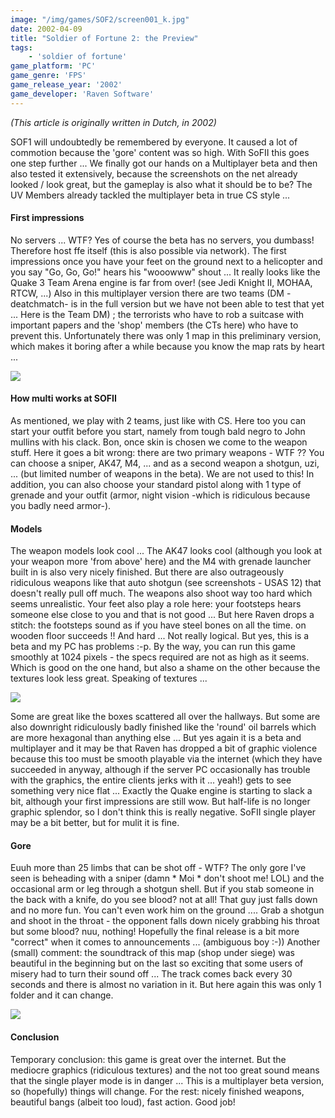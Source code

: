 ```yaml
---
image: "/img/games/SOF2/screen001_k.jpg"
date: 2002-04-09
title: "Soldier of Fortune 2: the Preview"
tags:
    - 'soldier of fortune'
game_platform: 'PC'
game_genre: 'FPS'
game_release_year: '2002'
game_developer: 'Raven Software'
---
```


_(This article is originally written in Dutch, in 2002)_

SOF1 will undoubtedly be remembered by everyone. It caused a lot of commotion because the 'gore' content was so high. With SoFII this goes one step further ... We finally got our hands on a Multiplayer beta and then also tested it extensively, because the screenshots on the net already looked / look great, but the gameplay is also what it should be to be? The UV Members already tackled the multiplayer beta in true CS style ...

#### First impressions

No servers ... WTF? Yes of course the beta has no servers, you dumbass! Therefore host ffe itself (this is also possible via network). The first impressions once you have your feet on the ground next to a helicopter and you say "Go, Go, Go!" hears his "wooowww" shout ... It really looks like the Quake 3 Team Arena engine is far from over! (see Jedi Knight II, MOHAA, RTCW, ...) Also in this multiplayer version there are two teams (DM -deatchmatch- is in the full version but we have not been able to test that yet ... Here is the Team DM) ; the terrorists who have to rob a suitcase with important papers and the 'shop' members (the CTs here) who have to prevent this. Unfortunately there was only 1 map in this preliminary version, which makes it boring after a while because you know the map rats by heart ...

![](/img/games/SOF2/screen006.jpg)

#### How multi works at SOFII

As mentioned, we play with 2 teams, just like with CS. Here too you can start your outfit before you start, namely from tough bald negro to John mullins with his clack. Bon, once skin is chosen we come to the weapon stuff. Here it goes a bit wrong: there are two primary weapons - WTF ?? You can choose a sniper, AK47, M4, ... and as a second weapon a shotgun, uzi, ... (but limited number of weapons in the beta). We are not used to this! In addition, you can also choose your standard pistol along with 1 type of grenade and your outfit (armor, night vision -which is ridiculous because you badly need armor-).

#### Models

The weapon models look cool ... The AK47 looks cool (although you look at your weapon more 'from above' here) and the M4 with grenade launcher built in is also very nicely finished. But there are also outrageously ridiculous weapons like that auto shotgun (see screenshots - USAS 12) that doesn't really pull off much. The weapons also shoot way too hard which seems unrealistic. Your feet also play a role here: your footsteps hears someone else close to you and that is not good ... But here Raven drops a stitch: the footsteps sound as if you have steel bones on all the time. on wooden floor succeeds !! And hard ... Not really logical. But yes, this is a beta and my PC has problems :-p. By the way, you can run this game smoothly at 1024 pixels - the specs required are not as high as it seems. Which is good on the one hand, but also a shame on the other because the textures look less great.
Speaking of textures ...

![](/img/games/SOF2/screen003.jpg)

Some are great like the boxes scattered all over the hallways. But some are also downright ridiculously badly finished like the 'round' oil barrels which are more hexagonal than anything else ... But yes again it is a beta and multiplayer and it may be that Raven has dropped a bit of graphic violence because this too must be smooth playable via the internet (which they have succeeded in anyway, although if the server PC occasionally has trouble with the graphics, the entire clients jerks with it ... yeah!) gets to see something very nice flat ... Exactly the Quake engine is starting to slack a bit, although your first impressions are still wow. But half-life is no longer graphic splendor, so I don't think this is really negative. SoFII single player may be a bit better, but for mulit it is fine.

#### Gore

Euuh more than 25 limbs that can be shot off - WTF? The only gore I've seen is beheading with a sniper (damn * Moi * don't shoot me! LOL) and the occasional arm or leg through a shotgun shell. But if you stab someone in the back with a knife, do you see blood? not at all! That guy just falls down and no more fun. You can't even work him on the ground .... Grab a shotgun and shoot in the throat - the opponent falls down nicely grabbing his throat but some blood? nuu, nothing! Hopefully the final release is a bit more "correct" when it comes to announcements ... (ambiguous boy :-)) Another (small) comment: the soundtrack of this map (shop under siege) was beautiful in the beginning but on the last so exciting that some users of misery had to turn their sound off ... The track comes back every 30 seconds and there is almost no variation in it. But here again this was only 1 folder and it can change.

![](/img/games/SOF2/screen007.jpg)

#### Conclusion

Temporary conclusion: this game is great over the internet. But the mediocre graphics (ridiculous textures) and the not too great sound means that the single player mode is in danger ... This is a multiplayer beta version, so (hopefully) things will change. For the rest: nicely finished weapons, beautiful bangs (albeit too loud), fast action. Good job!
